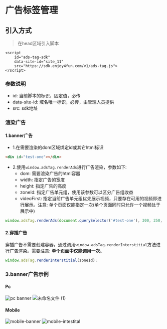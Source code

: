 # 广告标签管理
## 引入方式
> 在head区域引入脚本
```
<script
	id="ads-tag-sdk"
	data-site-id="site_11"
	src="https://sdk.enjoy4fun.com/v1/ads-tag.js">
</script>
```

### 参数说明
- id: 当前脚本的标识，固定值，必传
- data-site-id: 域名唯一标识，必传，由管理人员提供
- src: sdk地址

### 渲染广告
#### 1.banner广告
- 1.在需要渲染的dom区域绑定id或其它html标识
```html
<div id="test-one"></div>
```
- 2.使用`window.adsTag.renderAds`进行广告渲染，参数如下:
  - dom: 需要渲染广告的html容器
  - width: 指定广告的宽度
  - height: 指定广告的高度
  - zoneId: 指定广告单元组，使用该参数可以区分广告组收益
  - videoFirst: 指定当前广告单元组优先展示视频，只要存在可用的视频即进行展示。注意: 单个页面仅能指定一次(单个页面同时只允许一个视频处于展示中)
```javascript
window.adsTag.renderAds(document.querySelector('#test-one'), 300, 250, zoneId);
```

#### 2.穿插广告
穿插广告不需要创建容器，通过调用`window.adsTag.renderInterstitial`方法进行广告渲染。需要注意: **单个页面中仅能调用一次**。
```javascript
window.adsTag.renderInterstitial(zoneId);
```


### 3.banner广告示例
#### Pc		
![pc banner](https://user-images.githubusercontent.com/7828841/218078481-50a198ed-6b62-4be7-b115-24c0e51de63c.png)
![未命名文件 (1)](https://user-images.githubusercontent.com/7828841/218077274-6a621d56-1d0b-4eac-a0de-6137011c3007.png)
#### Mobile
![mobile-banner](https://user-images.githubusercontent.com/7828841/218080124-8f3284eb-8eeb-4189-84d0-cdb16bb1210c.png)
![mobile-intestital](https://user-images.githubusercontent.com/7828841/218077714-dd89f81c-6a70-4c2f-8db4-8708c28a5439.png)
